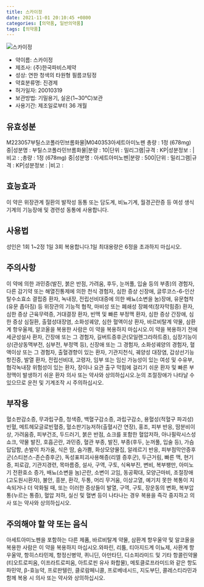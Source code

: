 ```yaml
---
title: 스카이정
date: 2021-11-01 20:10:45 +0800
categories: [의약품, 일반의약품]
tags: [의약품]
---
```

![스카이정](https://nedrug.mfds.go.kr/pbp/cmn/itemImageDownload/147427759009500084)

- 약이름: 스카이정
- 제조사: (주)한국파비스제약
- 성상: 연한 청색의 타원형 필름코팅정
- 약효분류명: 진경제
- 허가일자: 20010319
- 보관방법: 기밀용기, 실온(1~30℃)보관
- 사용기간: 제조일로부터 36 개월
## 유효성분
M223057부틸스코폴라민브롬화물|M040353아세트아미노펜
총량 : 1정 (678mg) 중|성분명 : 부틸스코폴라민브롬화물|분량 : 10|단위 : 밀리그램|규격 : KP|성분정보 : |비고 : ;총량 : 1정 (678mg) 중|성분명 : 아세트아미노펜|분량 : 500|단위 : 밀리그램|규격 : KP|성분정보 : |비고 :
## 효능효과
이 약은 위장관계 질환의 발작성 동통 또는 담도계, 비뇨기계, 월경곤란증 등 여성 생식기계의 기능장애 및 경련성 동통에 사용합니다.
## 사용법
성인은 1회 1~2정 1일 3회 복용합니다.1일 최대용량은 6정을 초과하지 마십시오.
## 주의사항
이 약에 의한 과민증(발진, 붉은 반점, 가려움, 후두, 눈꺼풀, 입술 등의 부종)의 경험자, 다른 감기약 또는 해열진통제에 의한 천식 경험자, 심한 증상 신장애, 글루코스-6-인산탈수소효소 결핍증 환자, 녹내장, 전립선비대증에 의한 배뇨(소변을 눔)장애, 유문협착(유문 좁아짐) 등 위장관의 기능적 협착, 마비성 또는 폐쇄성 장폐색(창자막힘증) 환자, 심한 증상 근육무력증, 거대결장 환자, 빈맥 및 빠른 부정맥 환자, 심한 증상 간장애, 심한 증상 심질환, 출혈성대장염, 소화성궤양, 심한 혈액이상 환자, 바르비탈계 약물, 삼환계 항우울제, 알코올을 복용한 사람은 이 약을 복용하지 마십시오.이 약을 복용하기 전에 세균성설사 환자, 간장애 또는 그 경험자, 길버트증후군(모일렌그라하트증), 심장기능이상(관상동맥부전, 심부전, 부정맥 등), 신장애 또는 그 경험자, 소화성궤양의 경험자, 혈액이상 또는 그 경험자, 출혈경향이 있는 환자, 기관지천식, 궤양성 대장염, 갑상선기능항진증, 발열 환자, 전립선비대, 고령자, 임부 또는 임신 가능성이 있는 여성 및 수유부, 협각녹내장 위험성이 있는 환자, 장이나 요관 출구 막힘에 걸리기 쉬운 환자 및 빠른 부정맥이 발생하기 쉬운 환자 의사 또는 약사와 상의하십시오.눈의 조절장애가 나타날 수 있으므로 운전 및 기계조작 시 주의하십시오.
## 부작용
혈소판감소증, 무과립구증, 청색증, 백혈구감소증, 과립구감소, 용혈성(적혈구 파괴성)빈혈, 메트헤모글로빈혈증, 혈소판기능저하(출혈시간 연장), 홍조, 피부 반응, 땀분비이상, 가려움증, 피부건조, 두드러기, 붉은 반점, 쇼크를 포함한 혈압저하, 아나필락시스성 쇼크, 약물 발진, 호흡곤란, 과민증, 혈관 부종, 발진, 부종(후두, 눈꺼풀, 입술 등), 가슴답답함, 손발이 차가움, 식은 땀, 숨가쁨, 화상모양물집, 알레르기 반응, 피부점막안증후군(스티븐스-존슨증후군), 독성표피괴사용해증(리엘 증후군), 두근거림, 빠른 맥, 현기증, 피로감, 기관지경련, 목마름증, 설사, 구역, 구토, 식욕부진, 변비, 복부팽만, 아미노기 전환효소 증가, 배뇨(소변을 눔)곤란, 소변이 고임, 동공확대, 모양근마비, 조절장애(고도원시환자), 불안, 흥분, 환각, 두통, 머리 무거움, 이상고열, 예기치 못한 복통이 지속되거나 더 악화될 때, 또는 이러한 증상들이 발열, 구역, 구토, 장운동의 변화, 복부압통(누르는 통증), 혈압 저하, 실신 및 혈변 등이 나타나는 경우 복용을 즉각 중지하고 의사 또는 약사와 상의하십시오.
## 주의해야 할 약 또는 음식
아세트아미노펜을 포함하는 다른 제품, 바르비탈계 약물, 삼환계 항우울약 및 알코올을 복용한 사람은 이 약을 복용하지 마십시오.와파린, 리튬, 티아지드계 이뇨제, 사환계 항우울약, 항히스타민제, 항정신병약, 퀴니딘, 아만타딘, 디소피라미드 및 기타 항콜린약물(티오트로피움, 이프라트로피움, 아트로핀 유사 화합물), 메토클로프라미드와 같은 항도파민약, β-효능약, 프로판텔린, 클로람페니콜, 프로베네시드, 지도부딘, 콜레스티라민과 함께 복용 시 의사 또는 약사와 상의하십시오.

